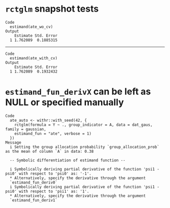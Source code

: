 # `rctglm` snapshot tests

    Code
      estimand(ate_wo_cv)
    Output
        Estimate Std. Error
      1 1.762089  0.1885315

---

    Code
      estimand(ate_with_cv)
    Output
        Estimate Std. Error
      1 1.762089  0.1932432

# `estimand_fun_derivX` can be left as NULL or specified manually

    Code
      ate_auto <- withr::with_seed(42, {
        rctglm(formula = Y ~ ., group_indicator = A, data = dat_gaus, family = gaussian,
        estimand_fun = "ate", verbose = 1)
      })
    Message
      i Setting the group allocation probability `group_allocation_prob` as the mean of column `A` in data: 0.38
      
      -- Symbolic differentiation of estimand function --
      
      i Symbolically deriving partial derivative of the function 'psi1 - psi0' with respect to 'psi0' as: '-1'.
      * Alternatively, specify the derivative through the argument
      `estimand_fun_deriv0`
      i Symbolically deriving partial derivative of the function 'psi1 - psi0' with respect to 'psi1' as: '1'.
      * Alternatively, specify the derivative through the argument
      `estimand_fun_deriv1`

